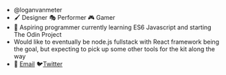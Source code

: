 - @loganvanmeter
- 🖌️ Designer 🎭 Performer 🎮 Gamer 
- 🌱 Aspiring programmer currently learning ES6 Javascript and starting The Odin Project
- Would like to eventually be node.js fullstack with React framework being the goal, but expecting to pick up some other tools for the kit along the way
- 📧 [Email](mailto:vanmeterlj@gmail.com) 🐦[Twitter](https://twitter.com/LoganJVanMeter)

<!---
loganvanmeter/loganvanmeter is a ✨ special ✨ repository because its `README.md` (this file) appears on your GitHub profile.
You can click the Preview link to take a look at your changes.
--->

